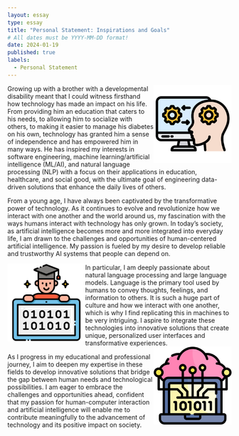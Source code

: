 ```yaml
---
layout: essay
type: essay
title: "Personal Statement: Inspirations and Goals"
# All dates must be YYYY-MM-DD format!
date: 2024-01-19
published: true
labels:
  - Personal Statement
---
```


<img width="175px" style="float: right;" src="../img/breaking-barriers/human-computer-interaction.png"> 
Growing up with a brother with a developmental disability meant that I could witness firsthand how technology has made an impact on his life. From providing him an education that caters to his needs, to allowing him to socialize with others, to making it easier to manage his diabetes on his own, technology has granted him a sense of independence and has empowered him in many ways. He has inspired my interests in software engineering, machine learning/artificial intelligence (ML/AI), and natural language processing (NLP) with a focus on their applications in education, healthcare, and social good, with the ultimate goal of engineering data-driven solutions that enhance the daily lives of others.

From a young age, I have always been captivated by the transformative power of technology. As it continues to evolve and revolutionize how we interact with one another and the world around us, my fascination with the ways humans interact with technology has only grown. In today’s society, as artificial intelligence becomes more and more integrated into everyday life, I am drawn to the challenges and opportunities of human-centered artificial intelligence. My passion is fueled by my desire to develop reliable and trustworthy AI systems that people can depend on. 

<img style="float: left;" width="175px" src="../img/breaking-barriers/computer-science.png" />
In particular, I am deeply passionate about natural language processing and large language models. Language is the primary tool used by humans to convey thoughts, feelings, and information to others. It is such a huge part of culture and how we interact with one another, which is why I find replicating this in machines to be very intriguing. I aspire to integrate these technologies into innovative solutions that create unique, personalized user interfaces and transformative experiences. <img width="175px" style="float: right;" src="../img/breaking-barriers/neural.png">

As I progress in my educational and professional journey, I aim to deepen my expertise in these fields to develop innovative solutions that bridge the gap between human needs and technological possibilities. I am eager to embrace the challenges and opportunities ahead, confident that my passion for human-computer interaction and artificial intelligence will enable me to contribute meaningfully to the advancement of technology and its positive impact on society.
